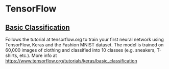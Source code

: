 # TensorFlow

## [Basic Classification](basic-classification.ipynb)
Follows the tutorial at tensorflow.org to train your first neural network using TensorFlow, Keras and the Fashion MNIST dataset. The model is trained on 60,000 images of clothing and classified into 10 classes (e.g. sneakers, T-shirts, etc.). More info at https://www.tensorflow.org/tutorials/keras/basic_classification

